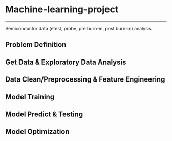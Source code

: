 # Machine-learning-project
------------------------------------------------------------------
Semiconductor data (etest, probe, pre burn-in, post burn-in) analysis

## Problem Definition
## Get Data & Exploratory Data Analysis
## Data Clean/Preprocessing & Feature Engineering
## Model Training
## Model Predict & Testing
## Model Optimization
